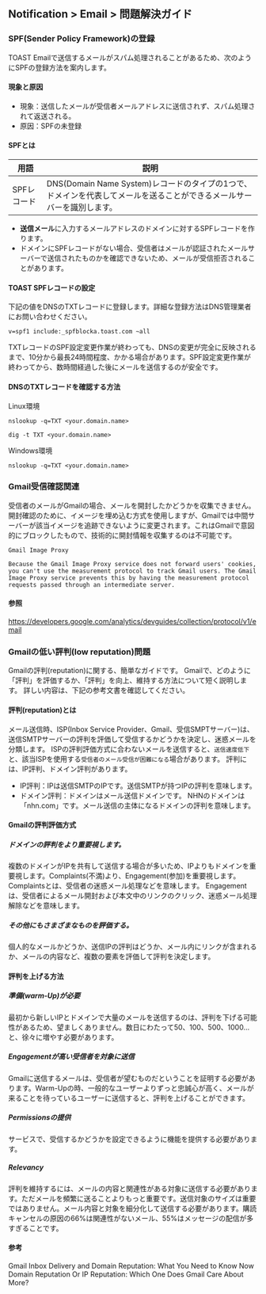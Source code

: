 ## Notification > Email > 問題解決ガイド

### SPF(Sender Policy Framework)の登録
TOAST Emailで送信するメールがスパム処理されることがあるため、次のようにSPFの登録方法を案内します。

#### 現象と原因

* 現象：送信したメールが受信者メールアドレスに送信されず、スパム処理されて返送される。
* 原因：SPFの未登録

#### SPFとは
|用語|	説明|
|---|---|
|SPFレコード|DNS(Domain Name System)レコードのタイプの1つで、ドメインを代表してメールを送ることができるメールサーバーを識別します。|

* **送信メール**に入力するメールアドレスのドメインに対するSPFレコードを作ります。
* ドメインにSPFレコードがない場合、受信者はメールが認証されたメールサーバーで送信されたものかを確認できないため、メールが受信拒否されることがあります。

#### TOAST SPFレコードの設定
下記の値をDNSのTXTレコードに登録します。詳細な登録方法はDNS管理業者にお問い合わせください。
```
v=spf1 include:_spfblocka.toast.com ~all
```
TXTレコードのSPF設定変更作業が終わっても、DNSの変更が完全に反映されるまで、10分から最長24時間程度、かかる場合があります。SPF設定変更作業が終わってから、数時間経過した後にメールを送信するのが安全です。

#### DNSのTXTレコードを確認する方法
Linux環境
```
nslookup -q=TXT <your.domain.name>
```
```
dig -t TXT <your.domain.name>
```
Windows環境
```
nslookup -q=TXT <your.domain.name>
```

### Gmail受信確認関連

受信者のメールがGmailの場合、メールを開封したかどうかを収集できません。開封確認のために、イメージを埋め込む方式を使用しますが、Gmailでは中間サーバーが該当イメージを追跡できないように変更されます。これはGmailで意図的にブロックしたもので、技術的に開封情報を収集するのは不可能です。

```
Gmail Image Proxy

Because the Gmail Image Proxy service does not forward users' cookies, you can't use the measurement protocol to track Gmail users. The Gmail Image Proxy service prevents this by having the measurement protocol requests passed through an intermediate server.
```

#### 参照
https://developers.google.com/analytics/devguides/collection/protocol/v1/email

### Gmailの低い評判(low reputation)問題

Gmailの評判(reputation)に関する、簡単なガイドです。
Gmailで、どのように「評判」を評価するか、「評判」を向上、維持する方法について短く説明します。
詳しい内容は、下記の参考文書を確認してください。

#### 評判(reputation)とは
メール送信時、ISP(Inbox Service Provider、Gmail、受信SMPTサーバー)は、送信SMTPサーバーの評判を評価して受信するかどうかを決定し、迷惑メールを分類します。 ISPの評判評価方式に合わないメールを送信すると、`送信速度低下`と、該当ISPを使用する`受信者のメール受信が困難になる`場合があります。
評判には、IP評判、ドメイン評判があります。
* IP評判：IPは送信SMTPのIPです。送信SMTPが持つIPの評判を意味します。
* ドメイン評判：ドメインはメール送信ドメインです。 NHNのドメインは「nhn.com」です。メール送信の主体になるドメインの評判を意味します。

#### Gmailの評判評価方式
##### ドメインの評判をより重要視します。
複数のドメインがIPを共有して送信する場合が多いため、IPよりもドメインを重要視します。Complaints(不満)より、Engagement(参加)を重要視します。Complaintsとは、受信者の迷惑メール処理などを意味します。 Engagementは、受信者によるメール開封および本文中のリンクのクリック、迷惑メール処理解除などを意味します。
##### その他にもさまざまなものを評価する。
個人的なメールかどうか、送信IPの評判はどうか、メール内にリンクが含まれるか、メールの内容など、複数の要素を評価して評判を決定します。

#### 評判を上げる方法
##### 準備(warm-Up)が必要
最初から新しいIPとドメインで大量のメールを送信するのは、評判を下げる可能性があるため、望ましくありません。数日にわたって50、100、500、1000…と、徐々に増やす必要があります。
##### Engagementが高い受信者を対象に送信
Gmailに送信するメールは、受信者が望むものだということを証明する必要があります。Warm-Upの時、一般的なユーザーよりずっと忠誠心が高く、メールが来ることを待っているユーザーに送信すると、評判を上げることができます。
##### Permissionsの提供
サービスで、受信するかどうかを設定できるように機能を提供する必要があります。
##### Relevancy
評判を維持するには、メールの内容と関連性がある対象に送信する必要があります。ただメールを頻繁に送ることよりもっと重要です。送信対象のサイズは重要ではありません。メール内容と対象を細分化して送信する必要があります。購読キャンセルの原因の66%は関連性がないメール、55%はメッセージの配信が多すぎることです。

#### 参考
Gmail Inbox Delivery and Domain Reputation: What You Need to Know Now [<Bronto>](https://bronto.com/)
Domain Reputation Or IP Reputation: Which One Does Gmail Care About More? [<Mailgun>](https://www.mailgun.com)
